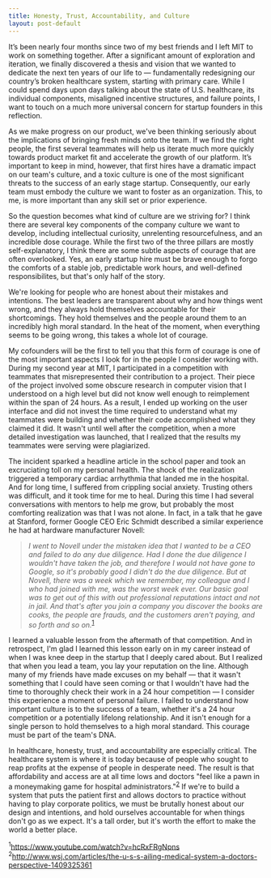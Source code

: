 ```yaml
---
title: Honesty, Trust, Accountability, and Culture
layout: post-default
---
```


It’s been nearly four months since two of my best friends and I left MIT to work on something together. After a significant amount of exploration and iteration, we finally discovered a thesis and vision that we wanted to dedicate the next ten years of our life to — fundamentally redesigning our country’s broken healthcare system, starting with primary care. While I could spend days upon days talking about the state of U.S. healthcare, its individual components, misaligned incentive structures, and failure points, I want to touch on a much more universal concern for startup founders in this reflection.

As we make progress on our product, we've been thinking seriously about the implications of bringing fresh minds onto the team. If we find the right people, the first several teammates will help us iterate much more quickly towards product market fit and accelerate the growth of our platform. It’s important to keep in mind, however, that first hires have a dramatic impact on our team's culture, and a toxic culture is one of the most significant threats to the success of an early stage startup. Consequently, our early team must embody the culture we want to foster as an organization. This, to me, is more important than any skill set or prior experience.

So the question becomes what kind of culture are we striving for? I think there are several key components of the company culture we want to develop, including intellectual curiosity, unrelenting resourcefulness, and an incredible dose courage. While the first two of the three pillars are mostly self-explanatory, I think there are some subtle aspects of courage that are often overlooked. Yes, an early startup hire must be brave enough to forgo the comforts of a stable job, predictable work hours, and well-defined responsibilites, but that's only half of the story.

We're looking for people who are honest about their mistakes and intentions. The best leaders are transparent about why and how things went wrong, and they always hold themselves accountable for their shortcomings. They hold themselves and the people around them to an incredibly high moral standard. In the heat of the moment, when everything seems to be going wrong, this takes a whole lot of courage. 

My cofounders will be the first to tell you that this form of courage is one of the most important aspects I look for in the people I consider working with. During my second year at MIT, I participated in a competition with teammates that misrepresented their contribution to a project. Their piece of the project involved some obscure research in computer vision that I understood on a high level but did not know well enough to reimplement within the span of 24 hours. As a result, I ended up working on the user interface and did not invest the time required to understand what my teammates were building and whether their code accomplished what they claimed it did. It wasn't until well after the competition, when a more detailed investigation was launched, that I realized that the results my teammates were serving were plagiarized.

The incident sparked a headline article in the school paper and took an excruciating toll on my personal health. The shock of the realization triggered a temporary cardiac arrhythmia that landed me in the hospital. And for long time, I suffered from crippling social anxiety. Trusting others was difficult, and it took time for me to heal. During this time I had several conversations with mentors to help me grow, but probably the most comforting realization was that I was not alone. In fact, in a talk that he gave at Stanford, former Google CEO Eric Schmidt described a similar experience he had at hardware manufacturer Novell:

> <i>I went to Novell under the mistaken idea that I wanted to be a CEO and failed to do any due diligence. Had I done the due diligence I wouldn't have taken the job, and therefore I would not have gone to Google, so it's probably good I didn't do the due diligence. But at Novell, there was a week which we remember, my colleague and I who had joined with me, was the worst week ever. Our basic goal was to get out of this with out professional reputations intact and not in jail. And that's after you join a company you discover the books are cooks, the people are frauds, and the customers aren't paying, and so forth and so on.</i><sup><a href="https://www.youtube.com/watch?v=hcRxFRgNpns">1</a></sup>

I learned a valuable lesson from the aftermath of that competition. And in retrospect, I'm glad I learned this lesson early on in my career instead of when I was knee deep in the startup that I deeply cared about. But I realized that when you lead a team, you lay your reputation on the line. Although many of my friends have made excuses on my behalf — that it wasn't something that I could have seen coming or that I wouldn't have had the time to thoroughly check their work in a 24 hour competition — I consider this experience a moment of personal failure. I failed to understand how important culture is to the success of a team, whether it's a 24 hour competition or a potentially lifelong relationship. And it isn't enough for a single person to hold themselves to a high moral standard. This courage must be part of the team's DNA.

In healthcare, honesty, trust, and accountability are especially critical. The healthcare system is where it is today because of people who sought to reap profits at the expense of people in desperate need. The result is that affordability and access are at all time lows and doctors "feel like a pawn in a moneymaking game for hospital administrators."<sup><a href="http://www.wsj.com/articles/the-u-s-s-ailing-medical-system-a-doctors-perspective-1409325361">2</a></sup> If we're to build a system that puts the patient first and allows doctors to practice without having to play corporate politics, we must be brutally honest about our design and intentions, and hold ourselves accountable for when things don't go as we expect. It's a tall order, but it's worth the effort to make the world a better place.

<p style="font-size:14px">
<sup>1</sup><a href="https://www.youtube.com/watch?v=hcRxFRgNpns">https://www.youtube.com/watch?v=hcRxFRgNpns</a><br>
<sup>2</sup><a href="http://www.wsj.com/articles/the-u-s-s-ailing-medical-system-a-doctors-perspective-1409325361">http://www.wsj.com/articles/the-u-s-s-ailing-medical-system-a-doctors-perspective-1409325361</a>
</p>
